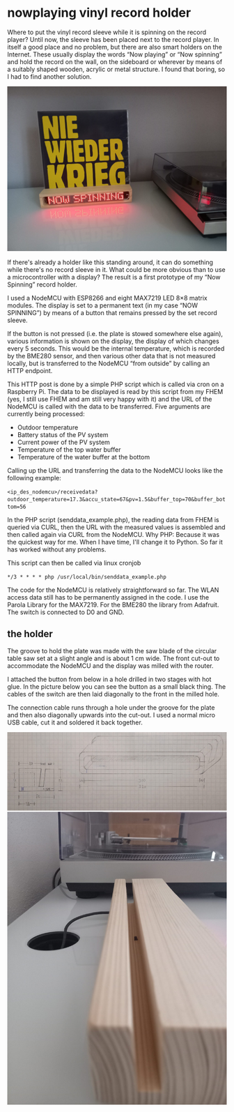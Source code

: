 # nowplaying vinyl record holder


Where to put the vinyl record sleeve while it is spinning on the record player? Until now, the sleeve has been placed next to the record player. In itself a good place and no problem, but there are also smart holders on the Internet. These usually display the words “Now playing” or “Now spinning” and hold the record on the wall, on the sideboard or wherever by means of a suitably shaped wooden, acrylic or metal structure. I found that boring, so I had to find another solution.

![ninyl stand](nowplaying.jpg)

If there's already a holder like this standing around, it can do something while there's no record sleeve in it. What could be more obvious than to use a microcontroller with a display? The result is a first prototype of my “Now Spinning” record holder.

I used a NodeMCU with ESP8266 and eight MAX7219 LED 8×8 matrix modules. The display is set to a permanent text (in my case “NOW SPINNING”) by means of a button that remains pressed by the set record sleeve.

If the button is not pressed (i.e. the plate is stowed somewhere else again), various information is shown on the display, the display of which changes every 5 seconds. This would be the internal temperature, which is recorded by the BME280 sensor, and then various other data that is not measured locally, but is transferred to the NodeMCU “from outside” by calling an HTTP endpoint.

This HTTP post is done by a simple PHP script which is called via cron on a Raspberry Pi. The data to be displayed is read by this script from my FHEM (yes, I still use FHEM and am still very happy with it) and the URL of the NodeMCU is called with the data to be transferred. Five arguments are currently being processed:

- Outdoor temperature
- Battery status of the PV system
- Current power of the PV system
- Temperature of the top water buffer
- Temperature of the water buffer at the bottom

Calling up the URL and transferring the data to the NodeMCU looks like the following example:

`<ip_des_nodemcu>/receivedata?outdoor_temperature=17.3&accu_state=67&pv=1.5&buffer_top=70&buffer_bottom=56`

In the PHP script (senddata_example.php), the reading data from FHEM is queried via CURL, then the URL with the measured values is assembled and then called again via CURL from the NodeMCU. Why PHP: Because it was the quickest way for me. When I have time, I'll change it to Python. So far it has worked without any problems.

This script can then be called via linux cronjob

`*/3 * * * * php /usr/local/bin/senddata_example.php`

The code for the NodeMCU is relatively straightforward so far. The WLAN access data still has to be permanently assigned in the code. I use the Parola Library for the MAX7219. For the BME280 the library from Adafruit. The switch is connected to D0 and GND.

## the holder

The groove to hold the plate was made with the saw blade of the circular table saw set at a slight angle and is about 1 cm wide. The front cut-out to accommodate the NodeMCU and the display was milled with the router.

I attached the button from below in a hole drilled in two stages with hot glue. In the picture below you can see the button as a small black thing. The cables of the switch are then laid diagonally to the front in the milled hole.

The connection cable runs through a hole under the groove for the plate and then also diagonally upwards into the cut-out. I used a normal micro USB cable, cut it and soldered it back together.

![hand drawing](hand_drawing_hold_.jpg)
![ninyl stand switch](hold_switch.jpg)
